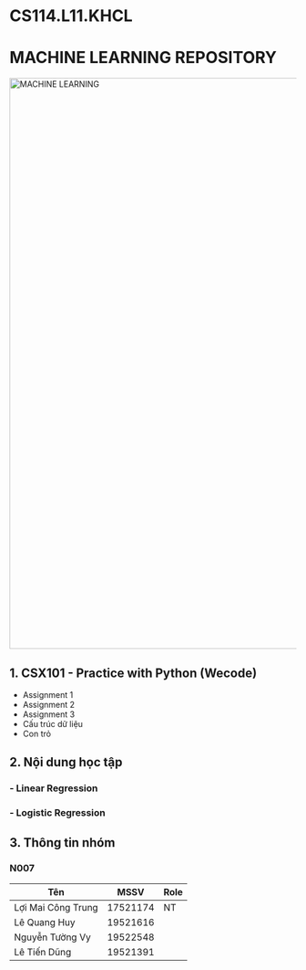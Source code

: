 # CS114.L11.KHCL
# MACHINE LEARNING REPOSITORY
<img src="https://user-images.githubusercontent.com/71223079/99895778-962df480-2cbc-11eb-9be4-e952ae4c2618.png" width="1000" alt="MACHINE LEARNING"/>

## 1. CSX101 - Practice with Python (Wecode)
- Assignment 1
- Assignment 2
- Assignment 3
- Cấu trúc dữ liệu
- Con trỏ
## 2. Nội dung học tập 
### - Linear Regression
### - Logistic Regression
## 3. Thông tin nhóm
### N007 
| Tên | MSSV | Role |
|--------------|-------|-------|
| Lợi Mai Công Trung | 17521174 | NT | 
| Lê Quang Huy | 19521616 |  |  | 
| Nguyễn Tường Vy | 19522548 |  |  | 
| Lê Tiến Dũng | 19521391 |  |  |
